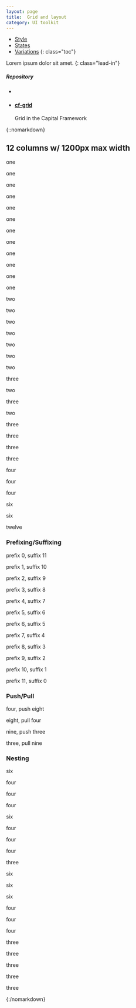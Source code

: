 ```yaml
---
layout: page
title:  Grid and layout
category: UI toolkit
---
```


- [Style](#style)
- [States](#states)
- [Variations](#variations)
{: class="toc"}

<div class="content-50 content-first">

Lorem ipsum dolor sit amet.
{: class="lead-in"}

</div>

<div class="content-50 content-last">
  <h5 class="repo-list-header">Repository</h5>
  <ul class="repo-list">
    <li>
      <i class="cf-icon cf-icon-github"></i>
    </li>
    <li>
      <a href="http://github.com/cfpb/cf-grid"><h4>cf-grid</h4></a>
      <p>Grid in the Capital Framework</p>
    </li>
  </ul>
</div>

{::nomarkdown}
<div class="cols-12">
        <h2>12 columns w/ 1200px max width</h2>
        <section>
            <div class="col col-1"><p>one</p></div>
            <div class="col col-1"><p>one</p></div>
            <div class="col col-1"><p>one</p></div>
            <div class="col col-1"><p>one</p></div>
            <div class="col col-1"><p>one</p></div>
            <div class="col col-1"><p>one</p></div>
            <div class="col col-1"><p>one</p></div>
            <div class="col col-1"><p>one</p></div>
            <div class="col col-1"><p>one</p></div>
            <div class="col col-1"><p>one</p></div>
            <div class="col col-1"><p>one</p></div>
            <div class="col col-1"><p>one</p></div>
        </section>
        <section>
            <div class="col col-2"><p>two</p></div>
            <div class="col col-2"><p>two</p></div>
            <div class="col col-2"><p>two</p></div>
            <div class="col col-2"><p>two</p></div>
            <div class="col col-2"><p>two</p></div>
            <div class="col col-2"><p>two</p></div>
        </section>
        <section>
            <div class="col col-2"><p>two</p></div>
            <div class="col col-3"><p>three</p></div>
            <div class="col col-2"><p>two</p></div>
            <div class="col col-3"><p>three</p></div>
            <div class="col col-2"><p>two</p></div>
        </section>
        <section>
            <div class="col col-3"><p>three</p></div>
            <div class="col col-3"><p>three</p></div>
            <div class="col col-3"><p>three</p></div>
            <div class="col col-3"><p>three</p></div>
        </section>
        <section>
            <div class="col col-4"><p>four</p></div>
            <div class="col col-4"><p>four</p></div>
            <div class="col col-4"><p>four</p></div>
        </section>
        <section>
            <div class="col col-6"><p>six</p></div>
            <div class="col col-6"><p>six</p></div>
        </section>
        <section>
            <div class="col col-12"><p>twelve</p></div>
        </section>
        <h3>Prefixing/Suffixing</h3>
        <section>
            <div class="col col-1 suffix-11"><p>prefix 0, suffix 11</p></div>
            <div class="col col-1 prefix-1 suffix-10"><p>prefix 1, suffix 10</p></div>
            <div class="col col-1 prefix-2 suffix-9"><p>prefix 2, suffix 9</p></div>
            <div class="col col-1 prefix-3 suffix-8"><p>prefix 3, suffix 8</p></div>
            <div class="col col-1 prefix-4 suffix-7"><p>prefix 4, suffix 7</p></div>
            <div class="col col-1 prefix-5 suffix-6"><p>prefix 5, suffix 6</p></div>
            <div class="col col-1 prefix-6 suffix-5"><p>prefix 6, suffix 5</p></div>
            <div class="col col-1 prefix-7 suffix-4"><p>prefix 7, suffix 4</p></div>
            <div class="col col-1 prefix-8 suffix-3"><p>prefix 8, suffix 3</p></div>
            <div class="col col-1 prefix-9 suffix-2"><p>prefix 9, suffix 2</p></div>
            <div class="col col-1 prefix-10 suffix-1"><p>prefix 10, suffix 1</p></div>
            <div class="col col-1 prefix-11"><p>prefix 11, suffix 0</p></div>
        </section>
        <h3>Push/Pull</h3>
        <section>
            <div class="col col-4 push-8"><p>four, push eight</p></div>
            <div class="col col-8 pull-4"><p>eight, pull four</p></div>
        </section>
        <section>
            <div class="col col-9 push-3"><p>nine, push three</p></div>
            <div class="col col-3 pull-9"><p>three, pull nine</p></div>
        </section>
        <h3>Nesting</h3>
        <section>
            <div class="col col-6">
                <p>six</p>
                <section>
                    <div class="col col-4"><p>four</p></div>
                    <div class="col col-4"><p>four</p></div>
                    <div class="col col-4"><p>four</p></div>
                </section>
            </div>
            <div class="col col-6">
                <p>six</p>
                <section>
                    <div class="col col-4"><p>four</p></div>
                    <div class="col col-4"><p>four</p></div>
                    <div class="col col-4"><p>four</p></div>
                </section>
            </div>
        </section>
        <section>
            <div class="col col-3">
                <p>three</p>
                <section>
                    <div class="col col-6"><p>six</p></div>
                    <div class="col col-6"><p>six</p></div>
                </section>
            </div>
            <div class="col col-6">
                <p>six</p>
                <section>
                    <div class="col col-4"><p>four</p></div>
                    <div class="col col-4"><p>four</p></div>
                    <div class="col col-4"><p>four</p></div>
                </section>
            </div>
            <div class="col col-3">
                <p>three</p>
                <section>
                    <div class="col col-3"><p>three</p></div>
                    <div class="col col-3"><p>three</p></div>
                    <div class="col col-3"><p>three</p></div>
                    <div class="col col-3"><p>three</p></div>
                </section>
            </div>
        </section>
    </div>
    {:/nomarkdown}